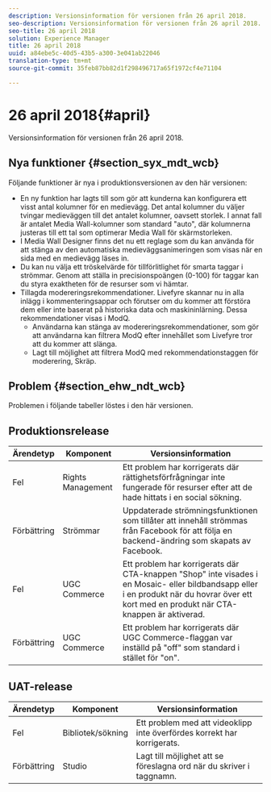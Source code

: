 ```yaml
---
description: Versionsinformation för versionen från 26 april 2018.
seo-description: Versionsinformation för versionen från 26 april 2018.
seo-title: 26 april 2018
solution: Experience Manager
title: 26 april 2018
uuid: a84ebe5c-40d5-43b5-a300-3e041ab22046
translation-type: tm+mt
source-git-commit: 35feb87bb82d1f298496717a65f1972cf4e71104

---
```



# 26 april 2018{#april}

Versionsinformation för versionen från 26 april 2018.

## Nya funktioner {#section_syx_mdt_wcb}

Följande funktioner är nya i produktionsversionen av den här versionen:

* En ny funktion har lagts till som gör att kunderna kan konfigurera ett visst antal kolumner för en medievägg. Det antal kolumner du väljer tvingar medieväggen till det antalet kolumner, oavsett storlek. I annat fall är antalet Media Wall-kolumner som standard &quot;auto&quot;, där kolumnerna justeras till ett tal som optimerar Media Wall för skärmstorleken.
* I Media Wall Designer finns det nu ett reglage som du kan använda för att stänga av den automatiska medieväggsanimeringen som visas när en sida med en medievägg läses in.
* Du kan nu välja ett tröskelvärde för tillförlitlighet för smarta taggar i strömmar. Genom att ställa in precisionspoängen (0-100) för taggar kan du styra exaktheten för de resurser som vi hämtar.
* Tillagda modereringsrekommendationer. Livefyre skannar nu in alla inlägg i kommenteringsappar och förutser om du kommer att förstöra dem eller inte baserat på historiska data och maskininlärning. Dessa rekommendationer visas i ModQ.
   * Användarna kan stänga av modereringsrekommendationer, som gör att användarna kan filtrera ModQ efter innehållet som Livefyre tror att du kommer att slänga.
   * Lagt till möjlighet att filtrera ModQ med rekommendationstaggen för moderering, Skräp.

## Problem {#section_ehw_ndt_wcb}

Problemen i följande tabeller löstes i den här versionen.

## Produktionsrelease

| **Ärendetyp** | **Komponent** | **Versionsinformation** |
|---|---|---|
| Fel | Rights Management | Ett problem har korrigerats där rättighetsförfrågningar inte fungerade för resurser efter att de hade hittats i en social sökning. |
| Förbättring | Strömmar | Uppdaterade strömningsfunktionen som tillåter att innehåll strömmas från Facebook för att följa en backend-ändring som skapats av Facebook. |
| Fel | UGC Commerce | Ett problem har korrigerats där CTA-knappen &quot;Shop&quot; inte visades i en Mosaic- eller bildbandsapp eller i en produkt när du hovrar över ett kort med en produkt när CTA-knappen är aktiverad. |
| Förbättring | UGC Commerce | Ett problem har korrigerats där UGC Commerce-flaggan var inställd på &quot;off&quot; som standard i stället för &quot;on&quot;. |

## UAT-release

| **Ärendetyp** | **Komponent** | **Versionsinformation** |
|---|---|---|
| Fel | Bibliotek/sökning | Ett problem med att videoklipp inte överfördes korrekt har korrigerats. |
| Förbättring | Studio | Lagt till möjlighet att se föreslagna ord när du skriver i taggnamn. |

